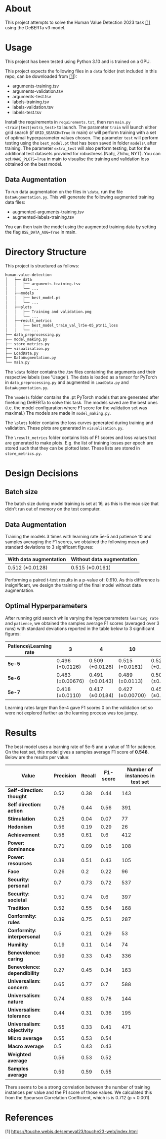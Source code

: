 # About
This project attempts to solve the Human Value Detection 2023 task  [[1]](#1) using the DeBERTa v3 model.

# Usage
This project has been tested using Python 3.10 and is trained on a GPU. 

This project expects the following files in a `data` folder (not included in this repo, can be downloaded from [[1]](#1)):
* arguments-training.tsv
* arguments-validation.tsv
* arguments-test.tsv
* labels-training.tsv
* labels-validation.tsv
* labels-test.tsv

Install the requirements in `requirements.txt`, then run `main.py <train|test|extra_test>` to launch. The parameter `train` will launch either grid search (if `GRID_SEARCH=True` in main) or will perform training with a set of optimal
hyperparameter values chosen. The parameter `test` will perform testing using the `best_model.pt` that has been saved in folder `models\` after training. The parameter `extra_test` will also perform testing, but for the additional test datasets provided for robustness (Nahj, Zhihu, NYT). You can set `MAKE_PLOTS=True` in main to visualise the training and validation loss obtained on the best model.

## Data Augmentation
To run data augmentation on the files in `\data`, run the file `DataAugmentation.py`. This will generate the following augmented training data files:
* augmented-arguments-training.tsv
* augmented-labels-training.tsv

You can then train the model using the augmented training data by setting the flag `USE_DATA_AUG=True` in main.

# Directory Structure
This project is structured as follows:
```bash
human-value-detection
│   ├── data
│   │   ├── arguments-training.tsv
│   │   └── ...
│   ├──models
│   │   ├── best_model.pt
│   │   └── ...
│   ├──plots
│   │   ├── Training and validation.png
│   │   └── ...
│   ├──result_metrics
│   │   ├── best_model_train_val_lr5e-05_ptn11_loss
│   │   └── ...
├── data_preprocessing.py
├── model_making.py
├── store_metrics.py
├── visualisation.py
├── LoadData.py
├── DataAugmentation.py
└── main.py
```

The `\data` folder contains the .tsv files containing the arguments and their respective labels (see 'Usage'). The data is loaded as a tensor for PyTorch in `data_preprocessing.py` and augmented in `LoadData.py` and `DataAugmentation.py`.

The `\models` folder contains the .pt PyTorch models that are generated after finetuning DeBERTa to solve this task. The models saved are the best ones (i.e. the model configuration where F1 score for the validation set was maximal.) The models are made in `model_making.py`.

The `\plots` folder contains the loss curves generated during training and validation. These plots are generated in `visualisation.py`.

The `\result_metrics` folder contains lists of F1 scores and loss values that are generated to make plots. E.g. the list of training losses per epoch are stored such that they can be plotted later. These lists are stored in `store_metrics.py`.

# Design Decisions
## Batch size
The batch size during model training is set at 16, as this is the max size that didn't run out of memory on the test computer.

## Data Augmentation

Training the models 3 times with learning rate 5e-5 and patience 10 and samples averaging the F1 scores, we obtained the following mean and standard deviations to 3 significant figures:

| With data augmentation | Without data augmentation |
|------------------------|---------------------------|
| 0.512 (±0.0128)        | 0.515 (±0.0161)           | 

Performing a paired t-test results in a p-value of: 0.910.
As this difference is insignificant, we design the training of the final model without data augmentation. 

## Optimal Hyperparameters
After running grid search while varying the hyperparameters `learning rate` and `patience`, we obtained the samples average F1 scores (averaged over 3 runs) with standard deviations reported in the table below to 3 significant figures:

| Patience\Learning rate | __3__              | __4__            | __10__            | __11__           | __12__          |
|------------------------|--------------------|------------------|-------------------|------------------|-----------------|
| __5e-5__               | 0.496 (±0.0126)    | 0.509 (±0.0126)  | 0.515 (±0.0161)   | 0.522 (±0.0132)  | 0.502 (±0.0157) |
| __5e-6__               | 0.483   (±0.00676) | 0.491  (±0.0143) | 0.489   (±0.0113) | 0.502 (±0.00685) | x               |
| __5e-7__               | 0.418   (±0.0110)  | 0.417  (±0.0184) | 0.427  (±0.00700) | 0.450 (±0.0105)         | x               |

Learning rates larger than 5e-4 gave F1 scores 0 on the validation set so were not explored further as the learning process was too jumpy.

# Results
The best model uses a learning rate of 5e-5 and a value of 11 for patience. On the test set, this model gives a samples average F1 score of __0.548__. Below are the results per value:

| __Value__                     | __Precision__ | __Recall__ | __F1-score__ | __Number of instances in test set__ |
|-------------------------------|---------------|------------|--------------|-------------------------------------|
| __Self-direction: thought__   | 	   0.52	    |    0.38    |     0.44     |	                143                 |
| __Self direction: action__    |      0.76	    |    0.44    |	   0.56     |	                391                 |
| __Stimulation__               |      0.25	    |    0.04    |	   0.07     |	                77                  |
| __Hedonism__                  |      0.56	    |    0.19 	 |     0.29     |               	26                  |
| __Achievement__               |      0.58	    |    0.61    |     0.6      |                	412                 | 
| __Power: dominance__          |      0.71	    |    0.09    |	   0.16     |               	108                 |
| __Power: resources__          |      0.38	    |    0.51    |     0.43     |                 105                 |
| __Face__                      |      0.26	    |    0.2     |   	 0.22	    |                 96                  |    
| __Security: personal__        |      0.7	    |    0.73    |     0.72	    |                 537                 |
| __Security: societal__        |      0.51	    |    0.74	   |     0.6	    |                 397                 |
| __Tradition__                 |      0.52	    |    0.55	   |     0.54	    |                 168                 |
| __Conformity: rules__         |    	 0.39	    |    0.75    |	   0.51	    |                 287                 |
| __Conformity: interpersonal__ |      0.5	    |    0.21    |	   0.29     |                	53                  |
| __Humility__                  |      0.19	    |    0.11    |	   0.14     |               	74                  |
| __Benevolence: caring__       |      0.59	    |    0.33    |	   0.43     |               	336                 |
| __Benevolence: dependibility__|      0.27	    |    0.45    |	   0.34     |                	163                 |
| __Universalism: concern__     |      0.65	    |    0.77    |	   0.7      |                	588                 |
| __Universalism: nature__      |      0.74	    |    0.83    |	   0.78	    |                 144                 |
| __Universalism: tolerance__   |      0.44	    |    0.31    |	   0.36     |               	195                 |
| __Universalism: objectivity__ |      0.55	    |    0.33    |	   0.41     |               	471                 |
| __Micro average__             |      0.55   	|    0.53    |	   0.54     |	                                    |
| __Macro average__             |      0.5	    |    0.43    |	   0.43     |               	                    |
| __Weighted average__          |      0.56	    |    0.53    |	   0.52     |               	                    |
| __Samples average__           |      0.59	    |    0.59    |	   0.55     |               	                    |

There seems to be a strong correlation between the number of training instances per value and the F1 score of those values. We calculated this from the Spearson Correlation Coefficient, which is is 0.712 (p < 0.001).

# References

<a id="1">[1]</a>  https://touche.webis.de/semeval23/touche23-web/index.html
